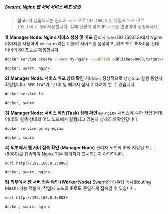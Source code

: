 ##### Swarm: Nginx 웹 서버 서비스 배포 방법 #####

> **참고:** 이 실습에서는 관리자 노드 IP로 `192.168.0.2`, 작업자 노드 IP로 `192.168.0.3`을 사용합니다. 실제 환경에 맞게 IP 주소를 변경하여 실행하세요.

**1) Manager Node: Nginx 서비스 생성 및 배포**
관리자 노드(192.168.0.2)에서 Nginx 이미지를 사용하여 `my-nginx`라는 이름의 서비스를 생성하고, 외부 포트 8080을 컨테이너의 80 포트로 매핑합니다.

```bash
docker service create --name my-nginx --publish published=8080,target=80 nginx:latest
```

```tech
docker, swarm, nginx
```

**2) Manager Node: 서비스 배포 상태 확인**
서비스가 정상적으로 생성되고 실행 중인지 확인합니다. `REPLICAS`가 `1/1`이 될 때까지 잠시 기다려야 할 수 있습니다.

```bash
docker service ls
```

```tech
docker, swarm
```

**3) Manager Node: 서비스 작업(Task) 상태 확인**
`my-nginx` 서비스에 속한 작업(컨테이너)의 실행 상태와 어느 노드에서 실행되고 있는지 상세하게 확인합니다.

```bash
docker service ps my-nginx
```

```tech
docker, swarm
```

**4) 외부에서 웹 서버 접속 확인 (Manager Node)**
관리자 노드의 IP와 지정된 포트(8080)로 접속하여 Nginx 기본 페이지가 표시되는지 확인합니다.

```bash
curl http://192.168.0.2:8080
```

```tech
docker, swarm, nginx
```

**5) 외부에서 웹 서버 접속 확인 (Worker Node)**
Swarm의 라우팅 메시(Routing Mesh) 기능 덕분에, 작업자 노드의 IP로도 동일하게 접속할 수 있습니다.

```bash
curl http://192.168.0.3:8080
```

```tech
docker, swarm, nginx
```
